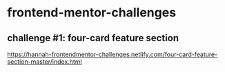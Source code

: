 # frontend-mentor-challenges

## challenge #1: four-card feature section
https://hannah-frontendmentor-challenges.netlify.com/four-card-feature-section-master/index.html
